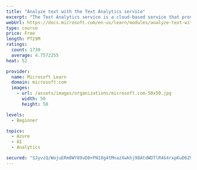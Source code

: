 ```yaml
---
title: "Analyze text with the Text Analytics service"
excerpt: "The Text Analytics service is a cloud-based service that provides advanced natural language processing over raw text for sentiment analysis, key phrase extraction, named entity recognition, and language detection."
webUrl: https://docs.microsoft.com/en-us/learn/modules/analyze-text-with-text-analytics-service/
type: course
price: Free
length: PT29M
ratings:
  count: 1730
  average: 4.7572255
heat: 52

provider:
  name: Microsoft Learn
  domain: microsoft.com
  images:
    - url: /assets/images/organizations/microsoft.com-50x50.jpg
      width: 50
      height: 50

levels:
  - Beginner

topics:
  - Azure
  - AI
  - Analytics

secured: "SJyvzQ/WojuERm8WY89vD0+PN10g4tMnazXwkhj98AtdWDTlR4G4rxpKuD6Z9mdJDpA2OnYRV1CP//EvAnHJUiXK2Zq/R3XxjTA3IBRfummn4Z+nyri6WWKbXNHwEFiMqEZDGN9oUpMGUqvReChFEotpRazQA5NUKyhbUqmkqrlRV5R2CipD7HSdnwUr104QCKEDIxYRQjw113zHAJ6fxP4gwe+qb96k85NmOqTEtq10suHc1vDL2DceMVpELC4DY7cEYpPu+Yz3zxO+2HI57fXHKcA8SlrXleteqCWOZXCp4QxPGlYGRQu3s2kABw6/+7p0nmD8hJWjvvd54uF0Q1HUpR/w9/rBbvd1Y4KTOMVyVJ5+PEkAgp4YfGa6FHPNMYSI7RmWMcXGMl+O0U0O4Bai6WdXyamLT9m7Bki/ZoQ=;EKuH3vBj+gfoYlOGppU43A=="
---
```



